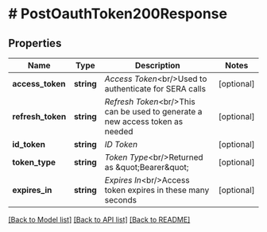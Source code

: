 # # PostOauthToken200Response

## Properties

Name | Type | Description | Notes
------------ | ------------- | ------------- | -------------
**access_token** | **string** | _Access Token_&lt;br/&gt;Used to authenticate for SERA calls | [optional]
**refresh_token** | **string** | _Refresh Token_&lt;br/&gt;This can be used to generate a new access token as needed | [optional]
**id_token** | **string** | _ID Token_ | [optional]
**token_type** | **string** | _Token Type_&lt;br/&gt;Returned as \&quot;Bearer\&quot; | [optional]
**expires_in** | **string** | _Expires In_&lt;br/&gt;Access token expires in these many seconds | [optional]

[[Back to Model list]](../../README.md#models) [[Back to API list]](../../README.md#endpoints) [[Back to README]](../../README.md)
